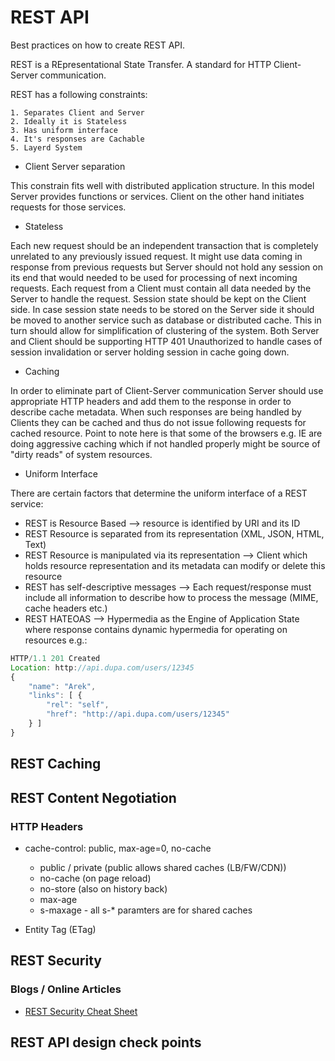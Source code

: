 # REST API

Best practices on how to create REST API.

REST is a REpresentational State Transfer. A standard for HTTP Client-Server communication.

REST has a following constraints:
    
    1. Separates Client and Server
    2. Ideally it is Stateless
    3. Has uniform interface
    4. It's responses are Cachable
    5. Layerd System
    
* Client Server separation

This constrain fits well with distributed application structure. In this model Server provides
functions or services. Client on the other hand initiates requests for those services.

* Stateless 

Each new request should be an independent transaction that is completely unrelated to any previously
issued request. It might use data coming in response from previous requests but Server should not hold
any session on its end that would needed to be used for processing of next incoming requests.
Each request from a Client must contain all data needed by the Server to handle the request.
Session state should be kept on the Client side.
In case session state needs to be stored on the Server side it should be moved to another service such
as database or distributed cache. This in turn should allow for simplification of clustering of the system.
Both Server and Client should be supporting HTTP 401 Unauthorized to handle cases of session invalidation
or server holding session in cache going down.

* Caching

In order to eliminate part of Client-Server communication Server should use appropriate HTTP headers
and add them to the response in order to describe cache metadata. When such responses are being handled
by Clients they can be cached and thus do not issue following requests for cached resource.
Point to note here is that some of the browsers e.g. IE are doing aggressive caching which if not
handled properly might be source of "dirty reads" of system resources.

* Uniform Interface

There are certain factors that determine the uniform interface of a REST service:
* REST is Resource Based --> resource is identified by URI and its ID
* REST Resource is separated from its representation (XML, JSON, HTML, Text)
* REST Resource is manipulated via its representation --> Client which holds resource representation
and its metadata can modify or delete this resource
* REST has self-descriptive messages --> Each request/response must include all information to describe how to process
the message (MIME, cache headers etc.)
* REST HATEOAS --> Hypermedia as the Engine of Application State where response contains dynamic hypermedia for operating
on resources e.g.:
```js
HTTP/1.1 201 Created
Location: http://api.dupa.com/users/12345
{
    "name": "Arek",
    "links": [ {
        "rel": "self",
        "href": "http://api.dupa.com/users/12345"
    } ]
}
```



## REST Caching

## REST Content Negotiation

### HTTP Headers
* cache-control: public, max-age=0, no-cache
    * public / private (public allows shared caches (LB/FW/CDN))
    * no-cache (on page reload)
    * no-store (also on history back)
    * max-age
    * s-maxage - all s-* paramters are for shared caches
    
* Entity Tag (ETag)

## REST Security

### Blogs / Online Articles
* [REST Security Cheat Sheet](https://owasp.org/www-project-cheat-sheets/cheatsheets/REST_Security_Cheat_Sheet.html)

## REST API design check points